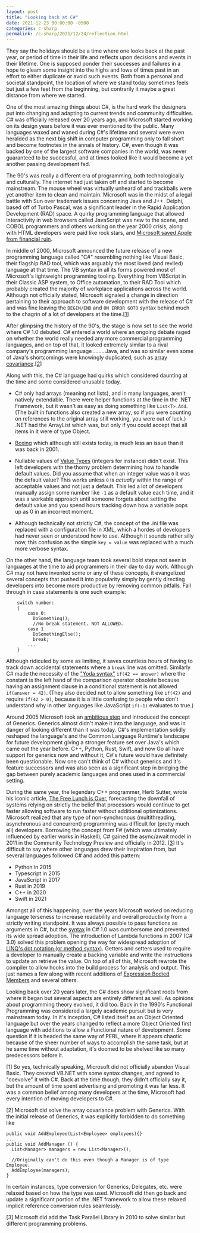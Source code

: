 ```yaml
---
layout: post
title: "Looking back at C#"
date: 2021-12-23 00:00:00 -0500
categories: c-sharp
permalink: /c-sharp/2021/12/24/reflection.html
---
```


They say the holidays should be a time where one looks back at the past year, or period of time in their life and reflects upon decisions and events in their lifetime. One is supposed ponder their successes and failures in a hope to gleam some insight into the highs and lows of times past in an effort to either duplicate or avoid such events. Both from a personal and societal standpoint, the location of where we stand today sometimes feels but just a few feet from the beginning, but contrarily it maybe a great distance from where we started.

One of the most amazing things about C#, is the hard work the designers put into changing and adapting to current trends and community difficulties. C# was officially released over 20 years ago, and Microsoft started working on its design years before it was ever mentioned to the public. Many languages waxed and waned during C#'s lifetime and several were even heralded as the next big shift in computer programming only to fall short and become footnotes in the annals of history. C#, even though it was backed by one of the largest software companies in the world, was never guaranteed to be successful, and at times looked like it would become a yet another passing development fad.

The 90's was really a different era of programming, both technologically and culturally. The internet had just taken off and started to become mainstream. The mouse wheel was virtually unheard of and trackballs were yet another item to clean and maintain. Microsoft was in the midst of a legal battle with Sun over trademark issues concerning Java and J++. Delphi, based off of Turbo Pascal, was a significant leader in the Rapid Application Development (RAD) space. A quirky programming language that allowed interactivity in web browsers called JavaScript was new to the scene, and COBOL programmers and others working on the year 2000 crisis, along with HTML developers were paid like rock stars, and [Microsoft saved Apple from financial ruin](https://appleinsider.com/articles/18/08/06/august-6-1997----the-day-apple-and-microsoft-made-peace).

In middle of 2000, Microsoft announced the future release of a new programming language called "C#" resembling nothing like Visual Basic, their flagship RAD tool, which was arguably the most loved (and reviled) language at that time. The VB syntax in all its forms powered most of Microsoft's lightweight programming tooling. Everything from VBScript in their Classic ASP system, to Office automation, to their RAD Tool which probably created the majority of workplace applications across the world. Although not officially stated, Microsoft signaled a change in direction pertaining to their approach to software development with the release of C# and was fine leaving the `BEGIN/END` and `ON ERROR GOTO` syntax behind much to the chagrin of a lot of developers at the time.[[1](#1)]

After glimpsing the history of the 90's, the stage is now set to see the world where C# 1.0 debuted. C# entered a world where an ongoing debate raged on whether the world really needed any more commercial programming languages, and on top of that, it looked extremely similar to a rival company's programming language . . . . Java, and was so similar even some of Java's shortcomings were knowingly duplicated, such as [array covariance](https://csharp.2000things.com/2014/07/28/1147-why-generics-dont-support-covariance/).[[2](#2)]

Along with this, the C# language had quirks which considered daunting at the time and some considered unusable today.

- C# only had arrays (meaning not lists), and in many languages, aren't natively extendable. There were helper functions at the time in the .NET Framework, but it wasn't as easy as doing something like `List<T>.Add`. (The built in functions also created a new array, so if you were counting on references to the original array still working, you were out of luck.) .NET had the ArrayList which was, but only if you could accept that all items in it were of type Object.

- [Boxing](https://docs.microsoft.com/en-us/dotnet/csharp/programming-guide/types/boxing-and-unboxing) which although still exists today, is much less an issue than it was back in 2001.

- Nullable values of [Value Types](https://docs.microsoft.com/en-us/dotnet/csharp/language-reference/builtin-types/value-types) (integers for instance) didn't exist. This left developers with the thorny problem determining how to handle default values. Did you assume that when an integer value was `0` it was the default value? This works unless `0` is _actually_ within the range of acceptable values and not just a default. This led a lot of developers manually assign some number like `-1` as a default value each time, and it was a workable approach until someone forgets about setting the default value and you spend hours tracking down how a variable pops up as 0 in an incorrect moment.

- Although technically not strictly C#, the concept of the .ini file was replaced with a configuration file in XML, which a hordes of developers had never seen or understood how to use. Although it sounds rather silly now, this confusion as the simple `key = value` was replaced with a much more verbose syntax.

On the other hand, the language team took several bold steps not seen in languages at the time to aid programmers in their day to day work. Although C# may not have invented some or any of these concepts, it evangelized several concepts that pushed it into popularity simply by gently directing developers into become more productive by removing common pitfalls. Fall through in case statements is one such example:

```
    switch number:
    {
        case 0:
          DoSomething();
          //No break statement. NOT ALLOWED.
        case 1
          DoSomethingElse();
          break;
        ...
    }
```

Although ridiculed by some as limiting, it saves countless hours of having to track down accidental statements where a `break` line was omitted. Similarly C# made the necessity of the ["Yoda syntax"](https://en.wikipedia.org/wiki/Yoda_conditions) `if(42 == answer)` where the constant is the left hand of the comparison operator obsolete because having an assignment clause in a conditional statement is not allowed `if(answer = 42)`. (They also decided not to allow something like `if(42)` and require `if(42 > 0)`, because it is a little confusing to people who don't understand why in other languages like JavaScript `if(-1)` evaluates to true.)

Around 2005 Microsoft took an [ambitious step](https://docs.microsoft.com/en-us/archive/blogs/dsyme/netc-generics-history-some-photos-from-feb-1999) and introduced the concept of Generics. Generics almost didn't make it into the language, and was in danger of looking different than it was today. C#'s implementation solidly reshaped the language's and the Common Language Runtime's landscape for future development giving a stronger feature set over Java's which came out the year before. C++, Python, Rust, Swift, and now Go all have support for generics now and without it, C#'s future would have definitely been questionable. Now one can't think of C# without generics and it's feature successors and was also seen as a significant step in bridging the gap between purely academic languages and ones used in a commercial setting.

During the same year, the legendary C++ programmer, Herb Sutter, wrote his iconic article, [The Free Lunch is Over](http://www.gotw.ca/publications/concurrency-ddj.htm), forecasting the downfall of systems relying on strictly the belief that processors would continue to get faster allowing software to run faster without additional optimizations. Microsoft realized that any type of non-synchronous (multithreading, asynchronous and concurrent) programming was difficult for (pretty much all) developers. Borrowing the concept from F# (which was ultimately influenced by earlier works in Haskell), C# gained the async/await model in 2011 in the Community Technology Preview and officially in 2012. [[3](#3)] It's difficult to say where other languages drew their inspiration from, but several languages followed C# and added this pattern:

- Python in 2015
- Typescript in 2015
- JavaScript in 2017
- Rust in 2019
- C++ in 2020
- Swift in 2021

Amongst all of this happening, over the years Microsoft worked on reducing language terseness to increase readability and overall productivity from a strictly writing standpoint. It was always possible to pass functions as arguments in C#, but the [syntax](https://docs.microsoft.com/en-us/dotnet/csharp/programming-guide/delegates/using-delegates) in C# 1.0 was cumbersome and prevented its wide spread adoption. The introduction of Lambda functions in 2007 (C# 3.0) solved this problem opening the way for widespread adoption of [LINQ's dot notation (or method syntax)](https://docs.microsoft.com/en-us/dotnet/csharp/programming-guide/concepts/linq/query-syntax-and-method-syntax-in-linq). Getters and setters used to require a developer to manually create a backing variable and write the instructions to update an retrieve the value. On top of all of this, Microsoft rewrote the compiler to allow hooks into the build process for analysis and output. This just names a few along with recent additions of [Expression Bodied Members](https://docs.microsoft.com/en-us/dotnet/csharp/programming-guide/statements-expressions-operators/expression-bodied-members) and several others.

Looking back over 20 years later, the C# does show significant roots from where it began but several aspects are entirely different as well. As opinions about programming theory evolved, it did too. Back in the 1990's Functional Programming was considered a largely academic pursuit but is very mainstream today. In it's inception, C# listed itself as an Object Oriented language but over the years changed to reflect a more Object Oriented first language with additions to allow a Functional nature of development. Some question if it is headed the same way of PERL, where it appears chaotic because of the sheer number of ways to accomplish the same task, but at he same time without adaptation, it's doomed to be shelved like so many predecessors before it.

<a name="1"></a>[1] So yes, technically speaking, Microsoft did not officially abandon Visual Basic. They created VB.NET with some syntax changes, and agreed to "coevolve" it with C#. Back at the time though, they didn't officially say it, but the amount of time spent advertising and promoting it was far less. It was a common belief among many developers at the time, Microsoft had every intention of moving developers to C#.

<a name="2"></a>[2] Microsoft did solve the array covariance problem with Generics. With the initial release of Generics, it was explicitly forbidden to do something like

```
public void AddEmployee(List<Employee> employees){}
...
public void AddManager () {
  List<Manager> managers = new List<Manager>();

  //Originally can't do this even though a Manager is of type Employee.
  AddEmployee(managers);
}
```

In certain instances, type conversion for Generics, Delegates, etc. were relaxed based on how the type was used. Microsoft did then go back and update a significant portion of the .NET framework to allow these relaxed implicit reference conversion rules seamlessly.

<a name="3"></a>[3] Microsoft did add the Task Parallel Library in 2010 to solve similar but different programming problems.
